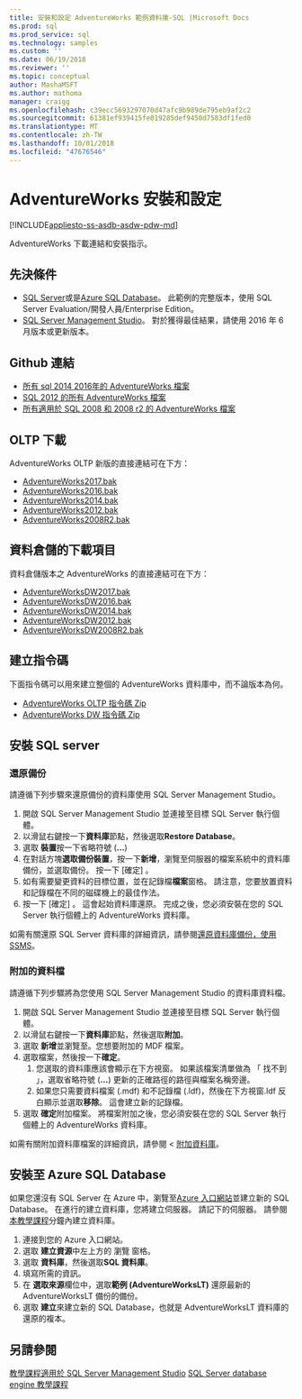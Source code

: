 ```yaml
---
title: 安裝和設定 AdventureWorks 範例資料庫-SQL |Microsoft Docs
ms.prod: sql
ms.prod_service: sql
ms.technology: samples
ms.custom: ''
ms.date: 06/19/2018
ms.reviewer: ''
ms.topic: conceptual
author: MashaMSFT
ms.author: mathoma
manager: craigg
ms.openlocfilehash: c39ecc5693297070d47afc9b989de795eb9af2c2
ms.sourcegitcommit: 61381ef939415fe019285def9450d7583df1fed0
ms.translationtype: MT
ms.contentlocale: zh-TW
ms.lasthandoff: 10/01/2018
ms.locfileid: "47676546"
---
```

# <a name="adventureworks-installation-and-configuration"></a>AdventureWorks 安裝和設定
[!INCLUDE[appliesto-ss-asdb-asdw-pdw-md](../includes/appliesto-ss-asdb-asdw-pdw-md.md)]

AdventureWorks 下載連結和安裝指示。 

## <a name="prerequisites"></a>先決條件

- [SQL Server](https://www.microsoft.com/en-us/evalcenter/evaluate-sql-server-2016)或是[Azure SQL Database](https://azure.microsoft.com/services/sql-database/)。 此範例的完整版本，使用 SQL Server Evaluation/開發人員/Enterprise Edition。
- [SQL Server Management Studio](../ssms/download-sql-server-management-studio-ssms.md)。 對於獲得最佳結果，請使用 2016 年 6 月版本或更新版本。
 
## <a name="github-links"></a>Github 連結

- [所有 sql 2014 2016年的 AdventureWorks 檔案](https://github.com/Microsoft/sql-server-samples/releases/tag/adventureworks)
- [SQL 2012 的所有 AdventureWorks 檔案](https://github.com/Microsoft/sql-server-samples/releases/tag/adventureworks2012)
- [所有適用於 SQL 2008 和 2008 r2 的 AdventureWorks 檔案](https://github.com/Microsoft/sql-server-samples/releases/tag/adventureworks2008r2)

## <a name="oltp-downloads"></a>OLTP 下載

AdventureWorks OLTP 新版的直接連結可在下方：

- [AdventureWorks2017.bak](https://github.com/Microsoft/sql-server-samples/releases/download/adventureworks/AdventureWorks2017.bak)
- [AdventureWorks2016.bak](https://github.com/Microsoft/sql-server-samples/releases/download/adventureworks/AdventureWorks2016.bak)
- [AdventureWorks2014.bak](https://github.com/Microsoft/sql-server-samples/releases/download/adventureworks/AdventureWorks2014.bak)
- [AdventureWorks2012.bak](https://github.com/Microsoft/sql-server-samples/releases/download/adventureworks/AdventureWorks2012.bak)
- [AdventureWorks2008R2.bak](https://github.com/Microsoft/sql-server-samples/releases/download/adventureworks2008r2/adventure-works-2008r2-oltp.bak)


## <a name="data-warehouse-downloads"></a>資料倉儲的下載項目

資料倉儲版本之 AdventureWorks 的直接連結可在下方：

- [AdventureWorksDW2017.bak](https://github.com/Microsoft/sql-server-samples/releases/download/adventureworks/AdventureWorksDW2017.bak)
- [AdventureWorksDW2016.bak](https://github.com/Microsoft/sql-server-samples/releases/download/adventureworks/AdventureWorksDW2016.bak)
- [AdventureWorksDW2014.bak](https://github.com/Microsoft/sql-server-samples/releases/download/adventureworks/AdventureWorksDW2014.bak)
- [AdventureWorksDW2012.bak](https://github.com/Microsoft/sql-server-samples/releases/download/adventureworks/AdventureWorksDW2012.bak)
- [AdventureWorksDW2008R2.bak](https://github.com/Microsoft/sql-server-samples/releases/download/adventureworks2008r2/adventure-works-2008-dw.bak)

## <a name="creation-scripts"></a>建立指令碼
下面指令碼可以用來建立整個的 AdventureWorks 資料庫中，而不論版本為何。 

- [AdventureWorks OLTP 指令碼 Zip](https://github.com/Microsoft/sql-server-samples/releases/download/adventureworks/AdventureWorks-oltp-install-script.zip)
- [AdventureWorks DW 指令碼 Zip](https://github.com/Microsoft/sql-server-samples/releases/download/adventureworks/AdventureWorksDW-data-warehouse-install-script.zip)

## <a name="install-to-sql-server"></a>安裝 SQL server

### <a name="restore-backup"></a>還原備份
請遵循下列步驟來還原備份的資料庫使用 SQL Server Management Studio。 

1. 開啟 SQL Server Management Studio 並連接至目標 SQL Server 執行個體。
2. 以滑鼠右鍵按一下**資料庫**節點，然後選取**Restore Database**。
3. 選取 **裝置**按一下省略符號 (**...**)
4. 在對話方塊**選取備份裝置**，按一下**新增**，瀏覽至伺服器的檔案系統中的資料庫備份，並選取備份。 按一下 [確定] 。
5. 如有需要變更資料的目標位置，並在記錄檔**檔案**窗格。 請注意，您要放置資料和記錄檔在不同的磁碟機上的最佳作法。
6. 按一下 [確定] 。 這會起始資料庫還原。 完成之後，您必須安裝在您的 SQL Server 執行個體上的 AdventureWorks 資料庫。

如需有關還原 SQL Server 資料庫的詳細資訊，請參閱[還原資料庫備份，使用 SSMS](../relational-databases/backup-restore/restore-a-database-backup-using-ssms.md)。


### <a name="attach-a-datafile"></a>附加的資料檔
請遵循下列步驟將為您使用 SQL Server Management Studio 的資料庫資料檔。

1. 開啟 SQL Server Management Studio 並連接至目標 SQL Server 執行個體。
2. 以滑鼠右鍵按一下**資料庫**節點，然後選取**附加**。
3. 選取 **新增**並瀏覽至。您想要附加的 MDF 檔案。 
1. 選取檔案，然後按一下**確定**。 
    1. 您選取的資料庫應該會顯示在下方視窗。 如果該檔案清單做為 「 找不到 」，選取省略符號 (**...**) 更新的正確路徑的路徑與檔案名稱旁邊。 
    1. 如果您只需要資料檔案 (.mdf) 和不記錄檔 (.ldf)，然後在下方視窗.ldf 反白顯示並選取**移除**。 這會建立新的記錄檔。 
1. 選取 **確定**附加檔案。 將檔案附加之後，您必須安裝在您的 SQL Server 執行個體上的 AdventureWorks 資料庫。  

如需有關附加資料庫檔案的詳細資訊，請參閱 <<c0> [ 附加資料庫](../relational-databases/databases/attach-a-database.md)。 

## <a name="install-to-azure-sql-database"></a>安裝至 Azure SQL Database


如果您還沒有 SQL Server 在 Azure 中，瀏覽至[Azure 入口網站](https://portal.azure.com/)並建立新的 SQL Database。 在進行的建立資料庫，您將建立伺服器。 請記下的伺服器。 請參閱[本教學課程](https://azure.microsoft.com/documentation/articles/sql-database-get-started/)分鐘內建立資料庫。

1. 連接到您的 Azure 入口網站。
1. 選取 **建立資源**中左上方的 瀏覽 窗格。 
1. 選取 **資料庫**，然後選取**SQL 資料庫**。 
1. 填寫所需的資訊。
1. 在 **選取來源**欄位中，選取**範例 (AdventureWorksLT)** 還原最新的 AdventureWorksLT 備份的備份。
1. 選取 **建立**來建立新的 SQL Database，也就是 AdventureWorksLT 資料庫的還原的複本。 


## <a name="see-also"></a>另請參閱
[教學課程適用於 SQL Server Management Studio](../ssms/tutorials/tutorial-sql-server-management-studio.md)
[SQL Server database engine 教學課程](../relational-databases/database-engine-tutorials.md)
